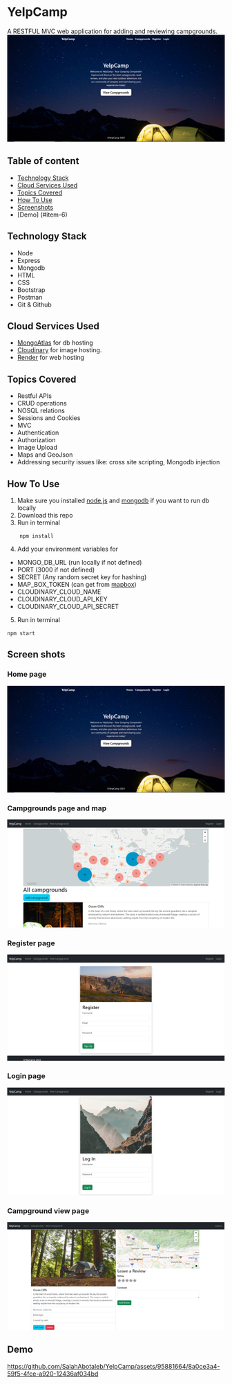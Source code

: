 # YelpCamp
A RESTFUL MVC web application for  adding and reviewing campgrounds.
![homepage](/docs/homepage.PNG)
## Table of content
- [Technology Stack](#item-1)
- [Cloud Services Used](#item-2)
- [Topics Covered](#item-3)
- [How To Use](#item-4)
- [Screenshots](#item-5)
- [Demo] (#item-6)

<a id="item-1"></a>
## Technology Stack
- Node
- Express
- Mongodb
- HTML
- CSS
- Bootstrap
- Postman
- Git & Github
<a id="item-2"></a>
## Cloud Services Used
- [MongoAtlas](https://www.mongodb.com/atlas/database) for db hosting
- [Cloudinary](https://cloudinary.com/) for image hosting.
- [Render](https://render.com/) for web hosting
<a id="item-3"></a>
## Topics Covered
- Restful APIs
- CRUD operations
- NOSQL relations
- Sessions and Cookies
- MVC
- Authentication
- Authorization
- Image Upload
- Maps and GeoJson
- Addressing security issues like: cross site scripting, Mongodb injection
<a id="item-4"></a>
## How To Use
1. Make sure you installed [node.js](https://nodejs.org/en) and [mongodb](https://www.mongodb.com/docs/manual/installation/) if you want to run db locally
2. Download this repo
3. Run in terminal
```
    npm install
```
4. Add your environment variables for
- MONGO_DB_URL (run locally if not defined)
- PORT (3000 if not defined)
- SECRET (Any random secret key for hashing)
- MAP_BOX_TOKEN (can get from [mapbox](https://www.mapbox.com/))
- CLOUDINARY_CLOUD_NAME
- CLOUDINARY_CLOUD_API_KEY
- CLOUDINARY_CLOUD_API_SECRET
5. Run in terminal
```
npm start
```
<a id="item-5"></a>
## Screen shots
### Home page 
![homepage](/docs/homepage.PNG)
### Campgrounds page and map
![campgrounds](/docs/campgrounds.PNG)
### Register page
![register](/docs/register.PNG)
### Login page
![login](/docs/login.PNG)
### Campground view page
![campground_view](/docs/campground.PNG)
<a id="item-6"></a>
## Demo
https://github.com/SalahAbotaleb/YelpCamp/assets/95881664/8a0ce3a4-59f5-4fce-a920-12436af034bd

